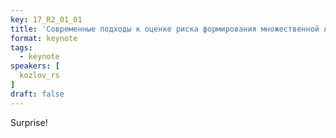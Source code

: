 ```yaml
---
key: 17_R2_01_01
title: 'Современные подходы к оценке риска формирования множественной лекарственной устойчивости возбудителей ИСМП'
format: keynote
tags:
  - keynote
speakers: [
  kozlov_rs
]
draft: false
---
```

Surprise!